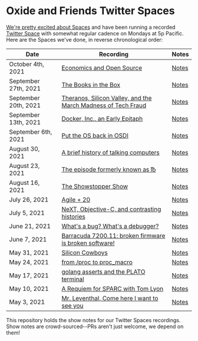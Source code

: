 # Oxide and Friends Twitter Spaces

[We're pretty excited about 
Spaces](http://dtrace.org/blogs/bmc/2021/05/02/twitter-spaces-a-few-weeks-in/)
and have been running a recorded [Twitter
Space](https://help.twitter.com/en/using-twitter/spaces)
with somewhat regular cadence on Mondays at 5p Pacific.
Here
are the Spaces we've done, in reverse chronological order:

| Date | Recording | Notes |
| ---- | ----- | ----- |
| October 4th, 2021 | [Economics and Open Source](https://youtu.be/JDd8xGSP9DA) | [Notes](./2021_10_04.md) |
| September 27th, 2021 | [The Books in the Box](https://youtu.be/zrZAHO89XGk) | [Notes](./2021_09_27.md) |
| September 20th, 2021 | [Theranos, Silicon Valley, and the March Madness of Tech Fraud](https://youtu.be/YWdk9CKML2g) | [Notes](./2021_09_20.md) |
| September 13th, 2021 | [Docker, Inc., an Early Epitaph](https://youtu.be/l9LTJdT0sZ8) | [Notes](./2021_09_13.md) |
| September 6th, 2021 | [Put the OS back in OSDI](https://youtu.be/PVJfqjJJCkg) | [Notes](./2021_09_06.md) |
| August 30, 2021 | [A brief history of talking computers](https://youtu.be/b9GVJg0LRX4) | [Notes](./2021_08_30.md) |
| August 23, 2021 | [The episode formerly known as ℔](https://www.youtube.com/watch?v=-ZRv6EHaQYM) | [Notes](./2021_08_23.md) |
| August 16, 2021 | [The Showstopper Show](https://youtu.be/hlQuF75L4TE) | [Notes](./2021_08_16.md) |
| July 26, 2021 | [Agile + 20](https://youtu.be/3tp5EtPdPwY) | [Notes](./2021_07_26.md) |
| July 5, 2021 | [NeXT, Objective-C, and contrasting histories](https://youtu.be/2H9XQBdLB0Y) | [Notes](./2021_07_05.md) |
| June 21, 2021 | [What's a bug? What's a debugger?](https://youtu.be/UOucW3F7nCg) | [Notes](./2021_06_21.md) |
| June 7, 2021 | [Barracuda 7200.11: broken firmware is broken software!](https://youtu.be/qisoAIx8EE8) | [Notes](./2021_06_07.md) |
| May 31, 2021 | [Silicon Cowboys](https://www.youtube.com/watch?v=faY7kWHQuNE) | [Notes](./2021_05_31.md) |
| May 24, 2021 | [from /proc to proc_macro](https://youtu.be/85eApYSj3ic) | [Notes](./2021_05_24.md) |
| May 17, 2021 | [golang asserts and the PLATO terminal](https://youtu.be/8tJEwCvZWsg) | [Notes](./2021_05_17.md) |
| May 10, 2021 | [A Requiem for SPARC with Tom Lyon](https://youtu.be/79NNXn5Kr90) | [Notes](./2021_05_10.md) |
| May 3, 2021 | [Mr. Leventhal, Come here I want to see you](https://youtu.be/h-WSU3kiXVg) | [Notes](./2021_05_03.md) |

This repository holds the show notes for our Twitter Spaces recordings.
Show notes are crowd-sourced--PRs aren't just welcome, we depend on them!

